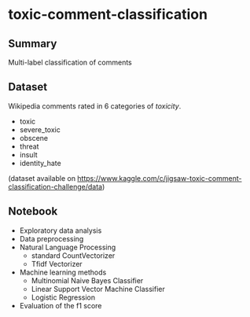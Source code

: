 # toxic-comment-classification

## Summary

Multi-label classification of comments

## Dataset

Wikipedia comments rated in 6 categories of *toxicity*.

* toxic
* severe_toxic
* obscene
* threat
* insult
* identity_hate

(dataset available on https://www.kaggle.com/c/jigsaw-toxic-comment-classification-challenge/data)

## Notebook

* Exploratory data analysis
* Data preprocessing
* Natural Language Processing 
  * standard CountVectorizer   
  * Tfidf Vectorizer
* Machine learning methods
  * Multinomial Naive Bayes Classifier
  * Linear Support Vector Machine Classifier
  * Logistic Regression
* Evaluation of the f1 score   

